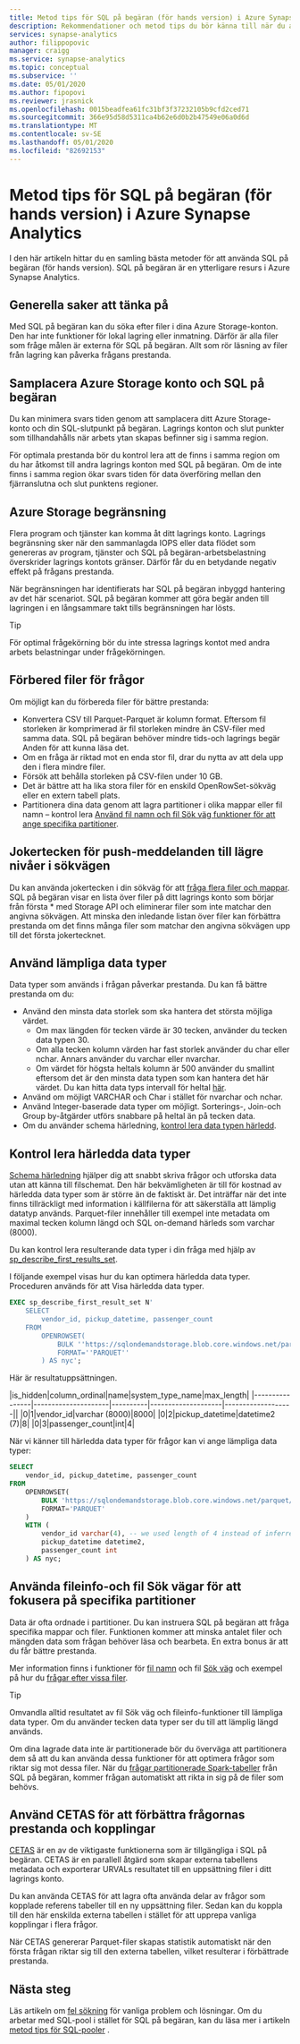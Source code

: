 ```yaml
---
title: Metod tips för SQL på begäran (för hands version) i Azure Synapse Analytics
description: Rekommendationer och metod tips du bör känna till när du arbetar med SQL på begäran (för hands version).
services: synapse-analytics
author: filippopovic
manager: craigg
ms.service: synapse-analytics
ms.topic: conceptual
ms.subservice: ''
ms.date: 05/01/2020
ms.author: fipopovi
ms.reviewer: jrasnick
ms.openlocfilehash: 0015beadfea61fc31bf3f37232105b9cfd2ced71
ms.sourcegitcommit: 366e95d58d5311ca4b62e6d0b2b47549e06a0d6d
ms.translationtype: MT
ms.contentlocale: sv-SE
ms.lasthandoff: 05/01/2020
ms.locfileid: "82692153"
---
```

# <a name="best-practices-for-sql-on-demand-preview-in-azure-synapse-analytics"></a>Metod tips för SQL på begäran (för hands version) i Azure Synapse Analytics

I den här artikeln hittar du en samling bästa metoder för att använda SQL på begäran (för hands version). SQL på begäran är en ytterligare resurs i Azure Synapse Analytics.

## <a name="general-considerations"></a>Generella saker att tänka på

Med SQL på begäran kan du söka efter filer i dina Azure Storage-konton. Den har inte funktioner för lokal lagring eller inmatning. Därför är alla filer som fråge målen är externa för SQL på begäran. Allt som rör läsning av filer från lagring kan påverka frågans prestanda.

## <a name="colocate-azure-storage-account-and-sql-on-demand"></a>Samplacera Azure Storage konto och SQL på begäran

Du kan minimera svars tiden genom att samplacera ditt Azure Storage-konto och din SQL-slutpunkt på begäran. Lagrings konton och slut punkter som tillhandahålls när arbets ytan skapas befinner sig i samma region.

För optimala prestanda bör du kontrol lera att de finns i samma region om du har åtkomst till andra lagrings konton med SQL på begäran. Om de inte finns i samma region ökar svars tiden för data överföring mellan den fjärranslutna och slut punktens regioner.

## <a name="azure-storage-throttling"></a>Azure Storage begränsning

Flera program och tjänster kan komma åt ditt lagrings konto. Lagrings begränsning sker när den sammanlagda IOPS eller data flödet som genereras av program, tjänster och SQL på begäran-arbetsbelastning överskrider lagrings kontots gränser. Därför får du en betydande negativ effekt på frågans prestanda.

När begränsningen har identifierats har SQL på begäran inbyggd hantering av det här scenariot. SQL på begäran kommer att göra begär anden till lagringen i en långsammare takt tills begränsningen har lösts.

> [!TIP]
> För optimal frågekörning bör du inte stressa lagrings kontot med andra arbets belastningar under frågekörningen.

## <a name="prepare-files-for-querying"></a>Förbered filer för frågor

Om möjligt kan du förbereda filer för bättre prestanda:

- Konvertera CSV till Parquet-Parquet är kolumn format. Eftersom fil storleken är komprimerad är fil storleken mindre än CSV-filer med samma data. SQL på begäran behöver mindre tids-och lagrings begär Anden för att kunna läsa det.
- Om en fråga är riktad mot en enda stor fil, drar du nytta av att dela upp den i flera mindre filer.
- Försök att behålla storleken på CSV-filen under 10 GB.
- Det är bättre att ha lika stora filer för en enskild OpenRowSet-sökväg eller en extern tabell plats.
- Partitionera dina data genom att lagra partitioner i olika mappar eller fil namn – kontrol lera [Använd fil namn och fil Sök väg funktioner för att ange specifika partitioner](#use-fileinfo-and-filepath-functions-to-target-specific-partitions).

## <a name="push-wildcards-to-lower-levels-in-path"></a>Jokertecken för push-meddelanden till lägre nivåer i sökvägen

Du kan använda jokertecken i din sökväg för att [fråga flera filer och mappar](develop-storage-files-overview.md#query-multiple-files-or-folders). SQL på begäran visar en lista över filer på ditt lagrings konto som börjar från första * med Storage API och eliminerar filer som inte matchar den angivna sökvägen. Att minska den inledande listan över filer kan förbättra prestanda om det finns många filer som matchar den angivna sökvägen upp till det första jokertecknet.

## <a name="use-appropriate-data-types"></a>Använd lämpliga data typer

Data typer som används i frågan påverkar prestanda. Du kan få bättre prestanda om du: 

- Använd den minsta data storlek som ska hantera det största möjliga värdet.
  - Om max längden för tecken värde är 30 tecken, använder du tecken data typen 30.
  - Om alla tecken kolumn värden har fast storlek använder du char eller nchar. Annars använder du varchar eller nvarchar.
  - Om värdet för högsta heltals kolumn är 500 använder du smallint eftersom det är den minsta data typen som kan hantera det här värdet. Du kan hitta data typs intervall för heltal [här](https://docs.microsoft.com/sql/t-sql/data-types/int-bigint-smallint-and-tinyint-transact-sql?view=sql-server-ver15).
- Använd om möjligt VARCHAR och Char i stället för nvarchar och nchar.
- Använd Integer-baserade data typer om möjligt. Sorterings-, Join-och Group by-åtgärder utförs snabbare på heltal än på tecken data.
- Om du använder schema härledning, [kontrol lera data typen härledd](#check-inferred-data-types).

## <a name="check-inferred-data-types"></a>Kontrol lera härledda data typer

[Schema härledning](query-parquet-files.md#automatic-schema-inference) hjälper dig att snabbt skriva frågor och utforska data utan att känna till filschemat. Den här bekvämligheten är till för kostnad av härledda data typer som är större än de faktiskt är. Det inträffar när det inte finns tillräckligt med information i källfilerna för att säkerställa att lämplig datatyp används. Parquet-filer innehåller till exempel inte metadata om maximal tecken kolumn längd och SQL on-demand härleds som varchar (8000). 

Du kan kontrol lera resulterande data typer i din fråga med hjälp av [sp_describe_first_results_set](https://docs.microsoft.com/sql/relational-databases/system-stored-procedures/sp-describe-first-result-set-transact-sql?view=sql-server-ver15).

I följande exempel visas hur du kan optimera härledda data typer. Proceduren används för att Visa härledda data typer. 
```sql  
EXEC sp_describe_first_result_set N'
    SELECT
        vendor_id, pickup_datetime, passenger_count
    FROM 
        OPENROWSET(
            BULK ''https://sqlondemandstorage.blob.core.windows.net/parquet/taxi/*/*/*'',
            FORMAT=''PARQUET''
        ) AS nyc';
```

Här är resultatuppsättningen.

|is_hidden|column_ordinal|name|system_type_name|max_length|
|----------------|---------------------|----------|--------------------|-------------------||
|0|1|vendor_id|varchar (8000)|8000|
|0|2|pickup_datetime|datetime2 (7)|8|
|0|3|passenger_count|int|4|

När vi känner till härledda data typer för frågor kan vi ange lämpliga data typer:

```sql  
SELECT
    vendor_id, pickup_datetime, passenger_count
FROM 
    OPENROWSET(
        BULK 'https://sqlondemandstorage.blob.core.windows.net/parquet/taxi/*/*/*',
        FORMAT='PARQUET'
    ) 
    WITH (
        vendor_id varchar(4), -- we used length of 4 instead of inferred 8000
        pickup_datetime datetime2,
        passenger_count int
    ) AS nyc;
```

## <a name="use-fileinfo-and-filepath-functions-to-target-specific-partitions"></a>Använda fileinfo-och fil Sök vägar för att fokusera på specifika partitioner

Data är ofta ordnade i partitioner. Du kan instruera SQL på begäran att fråga specifika mappar och filer. Funktionen kommer att minska antalet filer och mängden data som frågan behöver läsa och bearbeta. En extra bonus är att du får bättre prestanda.

Mer information finns i funktioner för [fil namn](develop-storage-files-overview.md#filename-function) och fil [Sök väg](develop-storage-files-overview.md#filepath-function) och exempel på hur du [frågar efter vissa filer](query-specific-files.md).

> [!TIP]
> Omvandla alltid resultatet av fil Sök väg och fileinfo-funktioner till lämpliga data typer. Om du använder tecken data typer ser du till att lämplig längd används.

Om dina lagrade data inte är partitionerade bör du överväga att partitionera dem så att du kan använda dessa funktioner för att optimera frågor som riktar sig mot dessa filer. När du [frågar partitionerade Spark-tabeller](develop-storage-files-spark-tables.md) från SQL på begäran, kommer frågan automatiskt att rikta in sig på de filer som behövs.

## <a name="use-cetas-to-enhance-query-performance-and-joins"></a>Använd CETAS för att förbättra frågornas prestanda och kopplingar

[CETAS](develop-tables-cetas.md) är en av de viktigaste funktionerna som är tillgängliga i SQL på begäran. CETAS är en parallell åtgärd som skapar externa tabellens metadata och exporterar URVALs resultatet till en uppsättning filer i ditt lagrings konto.

Du kan använda CETAS för att lagra ofta använda delar av frågor som kopplade referens tabeller till en ny uppsättning filer. Sedan kan du koppla till den här enskilda externa tabellen i stället för att upprepa vanliga kopplingar i flera frågor.

När CETAS genererar Parquet-filer skapas statistik automatiskt när den första frågan riktar sig till den externa tabellen, vilket resulterar i förbättrade prestanda.

## <a name="next-steps"></a>Nästa steg

Läs artikeln om [fel sökning](../sql-data-warehouse/sql-data-warehouse-troubleshoot.md?toc=/azure/synapse-analytics/toc.json&bc=/azure/synapse-analytics/breadcrumb/toc.json) för vanliga problem och lösningar. Om du arbetar med SQL-pool i stället för SQL på begäran, kan du läsa mer i artikeln [metod tips för SQL-pooler](best-practices-sql-pool.md) .
